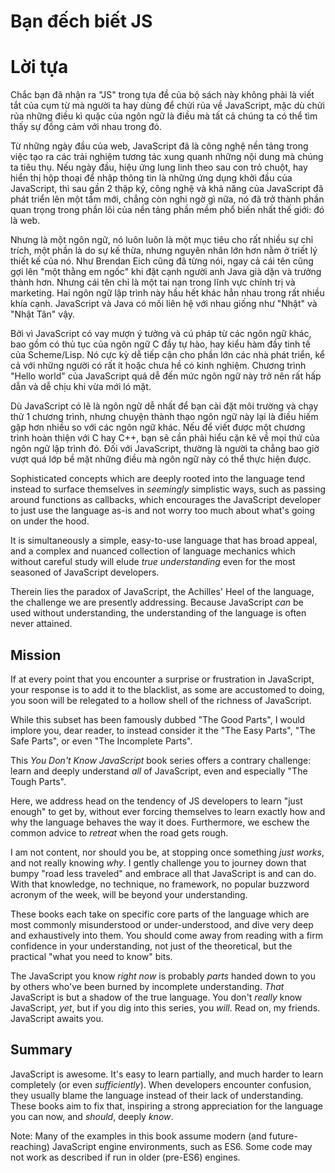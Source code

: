 # Bạn đếch biết JS 
# Lời tựa

Chắc bạn đã nhận ra "JS" trong tựa đề của bộ sách này không phải là viết tắt của cụm từ mà người ta hay dùng để chửi rủa về JavaScript, mặc dù chửi rủa những điều kì quặc của ngôn ngữ là điều mà tất cả chúng ta có thể tìm thấy sự đồng cảm với nhau trong đó.

Từ những ngày đầu của web, JavaScript đã là công nghệ nền tảng trong việc tạo ra các trải nghiệm tương tác xung quanh những nội dung mà chúng ta tiêu thụ. Nếu ngày đầu, hiệu ứng lung linh theo sau con trỏ chuột, hay hiển thị hộp thoại để nhập thông tin là những ứng dụng khởi đầu của JavaScript, thì sau gần 2 thập kỷ, công nghệ và khả năng của JavaScript đã phát triển lên một tầm mới, chẳng còn nghi ngờ gì nữa, nó đã trở thành phần quan trọng trong phần lõi của nền tảng phần mềm phổ biến nhất thế giới: đó là web.

Nhưng là một ngôn ngữ, nó luôn luôn là một mục tiêu cho rất nhiều sự chỉ trích, một phần là do sự kế thừa, nhưng nguyên nhân lớn hơn nằm ở triết lý thiết kế của nó. Như Brendan Eich cũng đã từng nói, ngay cả cái tên cũng gợi lên "một thằng em ngốc" khi đặt cạnh người anh Java già dặn và trưởng thành hơn. Nhưng cái tên chỉ là một tai nạn trong lĩnh vực chính trị và marketing. Hai ngôn ngữ lập trình này hầu hết khác hẳn nhau trong rất nhiều khía cạnh. JavaScript và Java có mối liên hệ với nhau giống như "Nhật" và "Nhật Tân" vậy.

Bởi vì JavaScript có vay mượn ý tưởng và cú pháp từ các ngôn ngữ khác, bao gồm có thủ tục của ngôn ngữ C đầy tự hào, hay kiểu hàm đầy tinh tế của Scheme/Lisp. Nó cực kỳ dễ tiếp cận cho phần lớn các nhà phát triển, kể cả với những người có rất ít hoặc chưa hề có kinh nghiệm. Chương trình "Hello world" của JavaScript quá dễ đến mức ngôn ngữ này trở nên rất hấp dẫn và dễ chịu khi vừa mới ló mặt.

Dù JavaScript có lẽ là ngôn ngữ dễ nhất để bạn cài đặt môi trường và chạy thử 1 chương trình, nhưng chuyện thành thạo ngôn ngữ này lại là điều hiếm gặp hơn nhiều so với các ngôn ngữ khác. Nếu để viết được một chương trình hoàn thiện với C hay C++, bạn sẽ cần phải hiểu cặn kẽ về mọi thứ của ngôn ngữ lập trình đó. Đối với JavaScript, thường là người ta chẳng bao giờ vượt quá lớp bề mặt những điều mà ngôn ngữ này có thể thực hiện được.

Sophisticated concepts which are deeply rooted into the language tend instead to surface themselves in *seemingly* simplistic ways, such as passing around functions as callbacks, which encourages the JavaScript developer to just use the language as-is and not worry too much about what's going on under the hood.

It is simultaneously a simple, easy-to-use language that has broad appeal, and a complex and nuanced collection of language mechanics which without careful study will elude *true understanding* even for the most seasoned of JavaScript developers.

Therein lies the paradox of JavaScript, the Achilles' Heel of the language, the challenge we are presently addressing. Because JavaScript *can* be used without understanding, the understanding of the language is often never attained.

## Mission

If at every point that you encounter a surprise or frustration in JavaScript, your response is to add it to the blacklist, as some are accustomed to doing, you soon will be relegated to a hollow shell of the richness of JavaScript.

While this subset has been famously dubbed "The Good Parts", I would implore you, dear reader, to instead consider it the "The Easy Parts", "The Safe Parts", or even "The Incomplete Parts".

This *You Don't Know JavaScript* book series offers a contrary challenge: learn and deeply understand *all* of JavaScript, even and especially "The Tough Parts".

Here, we address head on the tendency of JS developers to learn "just enough" to get by, without ever forcing themselves to learn exactly how and why the language behaves the way it does. Furthermore, we eschew the common advice to *retreat* when the road gets rough.

I am not content, nor should you be, at stopping once something *just works*, and not really knowing *why*. I gently challenge you to journey down that bumpy "road less traveled" and embrace all that JavaScript is and can do. With that knowledge, no technique, no framework, no popular buzzword acronym of the week, will be beyond your understanding.

These books each take on specific core parts of the language which are most commonly misunderstood or under-understood, and dive very deep and exhaustively into them. You should come away from reading with a firm confidence in your understanding, not just of the theoretical, but the practical "what you need to know" bits.

The JavaScript you know *right now* is probably *parts* handed down to you by others who've been burned by incomplete understanding. *That* JavaScript is but a shadow of the true language. You don't *really* know JavaScript, *yet*, but if you dig into this series, you *will*. Read on, my friends. JavaScript awaits you.

## Summary

JavaScript is awesome. It's easy to learn partially, and much harder to learn completely (or even *sufficiently*). When developers encounter confusion, they usually blame the language instead of their lack of understanding. These books aim to fix that, inspiring a strong appreciation for the language you can now, and *should*, deeply *know*.

Note: Many of the examples in this book assume modern (and future-reaching) JavaScript engine environments, such as ES6. Some code may not work as described if run in older (pre-ES6) engines.
